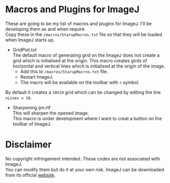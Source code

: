# Macros and Plugins for ImageJ
These are going to be my list of macros and plugins for ImageJ. I'll be developing them as and when require.  
Copy these in the `/macros/StarupMacros.txt` file so that they will be loaded when ImageJ starts up.

* GridPlot.txt  
The default macro of generating grid on the ImageJ does not create a grid which is initialised at the origin. This macro creates girds of horizontal and vertical lines which is initialised at the origin of the image.
	* Add this to `/macros/StarupMacros.txt` file.
	* Restart ImageJ.
	* The macro will be available on the toolbar with `+` symbol.

By default it creates a `10X10` grid which can be changed by editing the line `nLines = 10`.

* Sharpening.ijm.rtf  
This will sharpen the opened image.  
This macro is under development where I want to creat a button on the toolbar of ImageJ.

# Disclaimer
No copyright infringement intended. These codes are not associated with ImageJ.\
You can modify them but do it at your own risk. ImageJ can be downloaded from its official [website](https://imagej.nih.gov/ij/download.html).